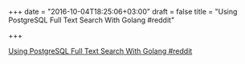 +++
date = "2016-10-04T18:25:06+03:00"
draft = false
title = "Using PostgreSQL Full Text Search With Golang  #reddit"

+++

<p><a href="https://t.co/p3XBtLABHi">Using PostgreSQL Full Text Search With Golang  #reddit</a></p>
